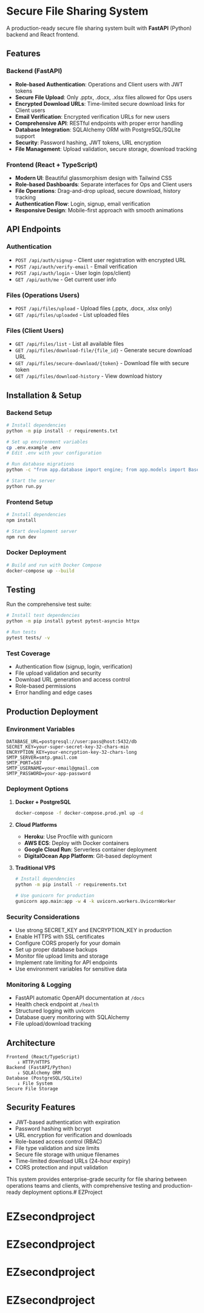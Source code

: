 # Secure File Sharing System

A production-ready secure file sharing system built with **FastAPI** (Python) backend and React frontend.

## Features

### Backend (FastAPI)
- **Role-based Authentication**: Operations and Client users with JWT tokens
- **Secure File Upload**: Only .pptx, .docx, .xlsx files allowed for Ops users
- **Encrypted Download URLs**: Time-limited secure download links for Client users
- **Email Verification**: Encrypted verification URLs for new users
- **Comprehensive API**: RESTful endpoints with proper error handling
- **Database Integration**: SQLAlchemy ORM with PostgreSQL/SQLite support
- **Security**: Password hashing, JWT tokens, URL encryption
- **File Management**: Upload validation, secure storage, download tracking

### Frontend (React + TypeScript)
- **Modern UI**: Beautiful glassmorphism design with Tailwind CSS
- **Role-based Dashboards**: Separate interfaces for Ops and Client users
- **File Operations**: Drag-and-drop upload, secure download, history tracking
- **Authentication Flow**: Login, signup, email verification
- **Responsive Design**: Mobile-first approach with smooth animations

## API Endpoints

### Authentication
- `POST /api/auth/signup` - Client user registration with encrypted URL
- `POST /api/auth/verify-email` - Email verification
- `POST /api/auth/login` - User login (ops/client)
- `GET /api/auth/me` - Get current user info

### Files (Operations Users)
- `POST /api/files/upload` - Upload files (.pptx, .docx, .xlsx only)
- `GET /api/files/uploaded` - List uploaded files

### Files (Client Users)
- `GET /api/files/list` - List all available files
- `GET /api/files/download-file/{file_id}` - Generate secure download URL
- `GET /api/files/secure-download/{token}` - Download file with secure token
- `GET /api/files/download-history` - View download history

## Installation & Setup

### Backend Setup
```bash
# Install dependencies
python -m pip install -r requirements.txt

# Set up environment variables
cp .env.example .env
# Edit .env with your configuration

# Run database migrations
python -c "from app.database import engine; from app.models import Base; Base.metadata.create_all(bind=engine)"

# Start the server
python run.py
```

### Frontend Setup
```bash
# Install dependencies
npm install

# Start development server
npm run dev
```

### Docker Deployment
```bash
# Build and run with Docker Compose
docker-compose up --build
```

## Testing

Run the comprehensive test suite:
```bash
# Install test dependencies
python -m pip install pytest pytest-asyncio httpx

# Run tests
pytest tests/ -v
```

### Test Coverage
- Authentication flow (signup, login, verification)
- File upload validation and security
- Download URL generation and access control
- Role-based permissions
- Error handling and edge cases

## Production Deployment

### Environment Variables
```env
DATABASE_URL=postgresql://user:pass@host:5432/db
SECRET_KEY=your-super-secret-key-32-chars-min
ENCRYPTION_KEY=your-encryption-key-32-chars-long
SMTP_SERVER=smtp.gmail.com
SMTP_PORT=587
SMTP_USERNAME=your-email@gmail.com
SMTP_PASSWORD=your-app-password
```

### Deployment Options

1. **Docker + PostgreSQL**
   ```bash
   docker-compose -f docker-compose.prod.yml up -d
   ```

2. **Cloud Platforms**
   - **Heroku**: Use Procfile with gunicorn
   - **AWS ECS**: Deploy with Docker containers
   - **Google Cloud Run**: Serverless container deployment
   - **DigitalOcean App Platform**: Git-based deployment

3. **Traditional VPS**
   ```bash
   # Install dependencies
   python -m pip install -r requirements.txt
   
   # Use gunicorn for production
   gunicorn app.main:app -w 4 -k uvicorn.workers.UvicornWorker
   ```

### Security Considerations
- Use strong SECRET_KEY and ENCRYPTION_KEY in production
- Enable HTTPS with SSL certificates
- Configure CORS properly for your domain
- Set up proper database backups
- Monitor file upload limits and storage
- Implement rate limiting for API endpoints
- Use environment variables for sensitive data

### Monitoring & Logging
- FastAPI automatic OpenAPI documentation at `/docs`
- Health check endpoint at `/health`
- Structured logging with uvicorn
- Database query monitoring with SQLAlchemy
- File upload/download tracking

## Architecture

```
Frontend (React/TypeScript)
    ↓ HTTP/HTTPS
Backend (FastAPI/Python)
    ↓ SQLAlchemy ORM
Database (PostgreSQL/SQLite)
    ↓ File System
Secure File Storage
```

## Security Features
- JWT-based authentication with expiration
- Password hashing with bcrypt
- URL encryption for verification and downloads
- Role-based access control (RBAC)
- File type validation and size limits
- Secure file storage with unique filenames
- Time-limited download URLs (24-hour expiry)
- CORS protection and input validation

This system provides enterprise-grade security for file sharing between operations teams and clients, with comprehensive testing and production-ready deployment options.# EZProject
# EZsecondproject
# EZsecondproject
# EZsecondproject
# EZsecondproject

